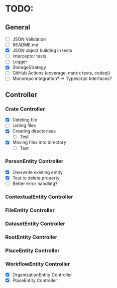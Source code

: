 # TODO:

## General
- [ ] JSON Validation
- [ ] README.md
- [x] JSON object building in tests
- [ ] Interceptor tests
- [ ] Logger
- [x] StorageStrategy
- [ ] GitHub Actions (coverage, matrix tests, codeql)
- [ ] Monorepo integration? -> Typescript Interfaces?

## Controller
### Crate Controller
- [x] Deleting file
- [ ] Listing files
- [x] Creating directoriees
  - [ ] Test
- [x] Moving files into directory
  - [ ] Test
### PersonEntity Controller
- [x] Overwrite existing entity
- [x] Test to delete property
- [ ] Better error handling?

### ContextualEntity Controller
### FileEntity Controller
### DatasetEntity Controller
### RootEntity Controller
### PlaceEntity Controller
### WorkflowEntity Controller

- [x] OrganizationEntity Controller
- [x] PlaceEntity Controller